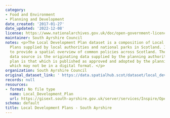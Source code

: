 ```yaml
---
category:
- Food and Environment
- Planning and Development
date_created: '2017-01-27'
date_updated: '2022-12-08'
license: https://www.nationalarchives.gov.uk/doc/open-government-licence/version/3/
maintainer: South Ayrshire Council
notes: <p>The Local Development Plan dataset is a composition of Local Development
  Plans supplied by local authorities and national parks in Scotland. It is intended
  to provide a spatial overview of common policies across Scotland. The authoritative
  data source is the originating data supplied by the planning authority and the authoritative
  plan is that which is published as approved and adopted by the planning authority,
  which may not be in a digital format. </p>
organization: South Ayrshire Council
original_dataset_link: ' https://data.spatialhub.scot/dataset/local_development_plans-sa'
records: null
resources:
- format: No file type
  name: Local_Development_Plan
  url: https://gisext.south-ayrshire.gov.uk/server/services/Inspire/OpenData/MapServer/WMSServer?request=GetCapabilities&service=WMS
schema: default
title: Local Development Plans - South Ayrshire
---
```

